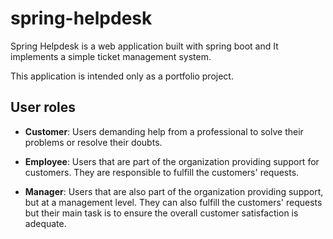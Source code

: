 # spring-helpdesk
Spring Helpdesk is a web application built with spring boot and It implements a simple ticket management system. 

This application is intended only as a portfolio project.

## User roles
* **Customer**: Users demanding help from a professional to solve their problems or resolve their doubts.

* **Employee**: Users that are part of the organization providing support for customers. They are responsible to fulfill the customers' requests.

* **Manager**: Users that are also part of the organization providing support, but at a management level. They can also fulfill the customers' requests but their main task is to ensure the overall customer satisfaction is adequate.
